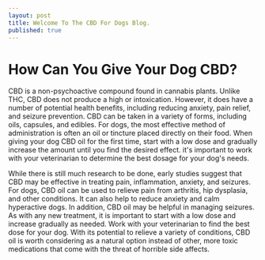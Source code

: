 ```yaml
---
layout: post
title: Welcome To The CBD For Dogs Blog.
published: true
---
```

# How Can You Give Your Dog CBD?
CBD is a non-psychoactive compound found in cannabis plants. Unlike THC, CBD does not produce a high or intoxication. However, it does have a number of potential health benefits, including reducing anxiety, pain relief, and seizure prevention. CBD can be taken in a variety of forms, including oils, capsules, and edibles. For dogs, the most effective method of administration is often an oil or tincture placed directly on their food. When giving your dog CBD oil for the first time, start with a low dose and gradually increase the amount until you find the desired effect. it's important to work with your veterinarian to determine the best dosage for your dog's needs.

While there is still much research to be done, early studies suggest that CBD may be effective in treating pain, inflammation, anxiety, and seizures. For dogs, CBD oil can be used to relieve pain from arthritis, hip dysplasia, and other conditions. It can also help to reduce anxiety and calm hyperactive dogs. In addition, CBD oil may be helpful in managing seizures. As with any new treatment, it is important to start with a low dose and increase gradually as needed. Work with your veterinarian to find the best dose for your dog. With its potential to relieve a variety of conditions, CBD oil is worth considering as a natural option instead of other, more toxic medications that come with the threat of horrible side affects. 

